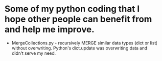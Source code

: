 # Some of my python coding that I hope other people can benefit from and help me improve.

- MergeCollections.py - recursively MERGE similar data types (dict or list) without overwriting. Python's dict.update was overwriting data and didn't serve my need.
